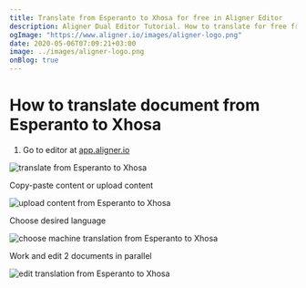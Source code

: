 ```yaml
---
title: Translate from Esperanto to Xhosa for free in Aligner Editor
description: Aligner Dual Editor Tutorial. How to translate for free from Esperanto to Xhosa. Aligner is multilingual document management platform. 
ogImage: "https://www.aligner.io/images/aligner-logo.png"
date: 2020-05-06T07:09:21+03:00
image: ../images/aligner-logo.png
onBlog: true
---
```


# How to translate document from Esperanto to Xhosa

1. Go to editor at [app.aligner.io](https://app.aligner.io "Aligner App web page")

![translate from Esperanto to Xhosa](../aligner-blank-editor.png "translate from Esperanto to Xhosa")

Copy-paste content or upload content

![upload content from Esperanto to Xhosa](../aligner-uploaded-document.png "upload content from Esperanto to Xhosa")

Choose desired language

![choose machine translation from Esperanto to Xhosa](../aligner-language-dropdown.png "choose machine translation from Esperanto to Xhosa")

Work and edit 2 documents in parallel

![edit translation from Esperanto to Xhosa](../aligner-double-sitded-editor.png "edit translation from Esperanto to Xhosa")

